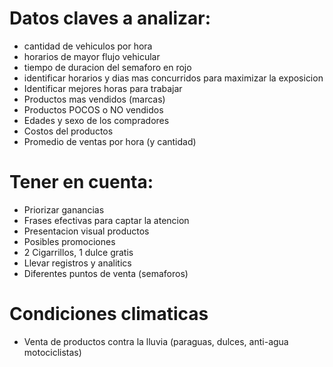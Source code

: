 # Datos claves a analizar:
- cantidad de vehiculos por hora
- horarios de mayor flujo vehicular
- tiempo de duracion del semaforo en rojo
- identificar horarios y dias mas concurridos para maximizar la exposicion
- Identificar mejores horas para trabajar
- Productos mas vendidos (marcas)
- Productos POCOS o NO vendidos
- Edades y sexo de los compradores 
- Costos del productos
- Promedio de ventas por hora (y cantidad)

# Tener en cuenta:
- Priorizar ganancias 
- Frases efectivas para captar la atencion
- Presentacion visual productos
- Posibles promociones
- 2 Cigarrillos, 1 dulce gratis
- Llevar registros y analitics
- Diferentes puntos de venta (semaforos)

# Condiciones climaticas
- Venta de productos contra la lluvia (paraguas, dulces, anti-agua motociclistas)
